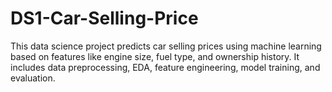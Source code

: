 # DS1-Car-Selling-Price
This data science project predicts car selling prices using machine learning based on features like engine size, fuel type, and ownership history. It includes data preprocessing, EDA, feature engineering, model training, and evaluation.
